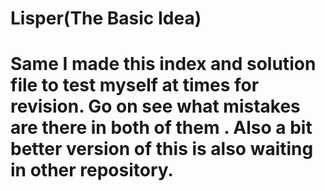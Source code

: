 # Lisper(The Basic Idea)
# Same I made this index and solution file to test myself at times for revision. Go on see what mistakes are there in both of them . Also a bit better version of this is also waiting in other repository.
